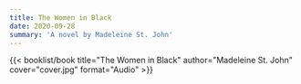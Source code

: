 ```yaml
---
title: The Women in Black
date: 2020-09-28
summary: 'A novel by Madeleine St. John'
---
```


{{< booklist/book
title="The Women in Black"
author="Madeleine St. John"
cover="cover.jpg"
format="Audio" >}}
